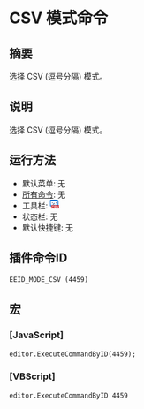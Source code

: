 # CSV 模式命令

## 摘要

选择 CSV (逗号分隔) 模式。

## 说明

选择 CSV (逗号分隔) 模式。

## 运行方法

- 默认菜单: 无
- [所有命令](../tools/all_commands): 无
- 工具栏: ![](../../images/csv.png)
- 状态栏: 无
- 默认快捷键: 无

## 插件命令ID

```
EEID_MODE_CSV (4459)
```

## 宏

### \[JavaScript\]

```
editor.ExecuteCommandByID(4459);
```

### \[VBScript\]

```
editor.ExecuteCommandByID 4459
```
